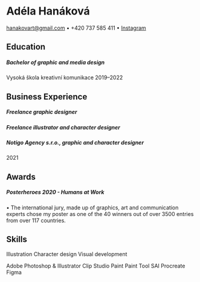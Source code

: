 # Adéla Hanáková
hanakovart@gmail.com • +420 737 585 411 • [Instagram](https://www.instagram.com/moramlug_/)

## Education

##### Bachelor of graphic and media design
Vysoká škola kreativní komunikace
2019–2022

## Business Experience

##### Freelance graphic designer

##### Freelance illustrator and character designer

##### Notigo Agency s.r.o., graphic and character designer
2021

## Awards
##### Posterheroes 2020 - Humans at Work
• The international jury, made up of graphics, art and communication experts chose my poster as one of the 40 winners out of over 3500 entries from over 117 countries.

## Skills
Illustration
Character design
Visual development

Adobe Photoshop & Illustrator
Clip Studio Paint
Paint Tool SAI
Procreate
Figma
